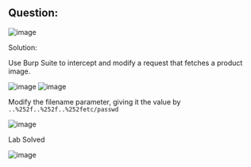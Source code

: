 ## Question:

![image](https://github.com/Nifalnasar/Portswigger-Labs/assets/141356053/c454d6a1-3a44-4cdd-a804-065d9deea28d)

Solution:

Use Burp Suite to intercept and modify a request that fetches a product image.

![image](https://github.com/Nifalnasar/Portswigger-Labs/assets/141356053/afe947a3-22f5-406a-b0ce-adb12de4de7d)
![image](https://github.com/Nifalnasar/Portswigger-Labs/assets/141356053/f8cd5be6-2f10-4d50-aadc-263330e25630)

Modify the filename parameter, giving it the value by ```..%252f..%252f..%252fetc/passwd```

![image](https://github.com/Nifalnasar/Portswigger-Labs/assets/141356053/b3048264-f58d-46ab-a987-4c1785415e2c)

Lab Solved

![image](https://github.com/Nifalnasar/Portswigger-Labs/assets/141356053/11e1a509-835b-4a6e-b8e0-0eea2bed0785)

